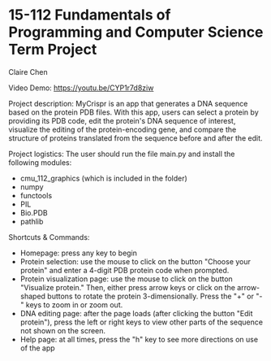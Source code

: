 # 15-112 Fundamentals of Programming and Computer Science Term Project
Claire Chen

Video Demo:
https://youtu.be/CYP1r7d8ziw

Project description:
MyCrispr is an app that generates a DNA sequence based on the protein PDB files. With this app, users can select a protein by providing its PDB code, edit the protein's DNA sequence of interest, visualize the editing of the protein-encoding gene, and compare the structure of proteins translated from the sequence before and after the edit. 

Project logistics:
The user should run the file main.py and install the following modules:
- cmu_112_graphics (which is included in the folder)
- numpy
- functools
- PIL
- Bio.PDB
- pathlib

Shortcuts & Commands:
- Homepage: press any key to begin
- Protein selection: use the mouse to click on the button "Choose your protein"
                     and enter a 4-digit PDB protein code when prompted.
- Protein visualization page: use the mouse to click on the button "Visualize protein."
                              Then, either press arrow keys or click on the arrow-shaped
                              buttons to rotate the protein 3-dimensionally. Press the "+"
                              or "-" keys to zoom in or zoom out.
- DNA editing page: after the page loads (after clicking the button "Edit protein"), 
                    press the left or right keys to view other parts of the sequence
                    not shown on the screen. 
- Help page: at all times, press the "h" key to see more directions on use of the app
